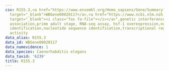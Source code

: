 ```yaml
---
csv: R155.3,<a href="https://www.ensembl.org/Homo_sapiens/Gene/Summary?db=core;g=WBGene00020117"
  target="_blank">WBGene00020117</a>,<a href="https://www.ncbi.nlm.nih.gov/pubmed/30894454"
  target="_blank"><i class="fas fa-file"></i></a>",genetic interference,functional
  association,prime adult stage, RNA-seq assay, hsf-1 overexpression,nucleotide sequence
  identification,nucleotide sequence identification,transcriptional regulation,up-regulates
  activity
data_alias: R155.3
data_id: WBGene00020117
data_numevidence: 1
data_species: Caenorhabditis elegans
data_taxid: '6239'
title: R155.3
---
```

